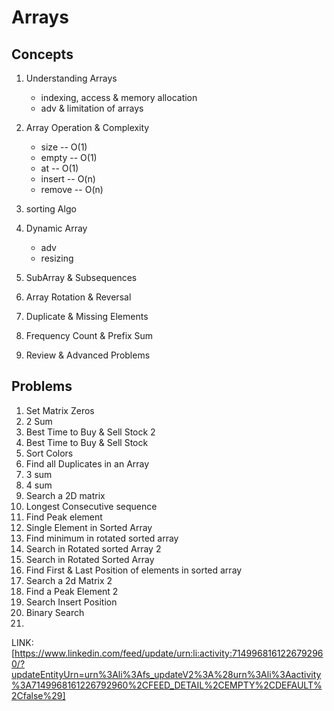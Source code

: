 # Arrays

## Concepts

1. Understanding Arrays
   - indexing, access & memory allocation
   - adv & limitation of arrays
2. Array Operation & Complexity
   - size -- O(1)
   - empty -- O(1)
   - at -- O(1)
   - insert -- O(n)
   - remove -- O(n)
3. sorting Algo
4. Dynamic Array

   - adv
   - resizing

5. SubArray & Subsequences
6. Array Rotation & Reversal
7. Duplicate & Missing Elements
8. Frequency Count & Prefix Sum
9. Review & Advanced Problems

## Problems

1. Set Matrix Zeros
2. 2 Sum
3. Best Time to Buy & Sell Stock 2
4. Best Time to Buy & Sell Stock
5. Sort Colors
6. Find all Duplicates in an Array
7. 3 sum
8. 4 sum
9. Search a 2D matrix
10. Longest Consecutive sequence
11. Find Peak element
12. Single Element in Sorted Array
13. Find minimum in rotated sorted array
14. Search in Rotated sorted Array 2
15. Search in Rotated Sorted Array
16. Find First & Last Position of elements in sorted array
17. Search a 2d Matrix 2
18. Find a Peak Element 2
19. Search Insert Position
20. Binary Search
21.

LINK: [https://www.linkedin.com/feed/update/urn:li:activity:7149968161226792960/?updateEntityUrn=urn%3Ali%3Afs_updateV2%3A%28urn%3Ali%3Aactivity%3A7149968161226792960%2CFEED_DETAIL%2CEMPTY%2CDEFAULT%2Cfalse%29]

